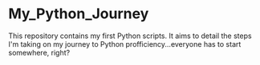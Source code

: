 # My_Python_Journey
This repository contains my first Python scripts. It aims to detail the steps I'm taking on my journey to Python profficiency...everyone has to start somewhere, right?
